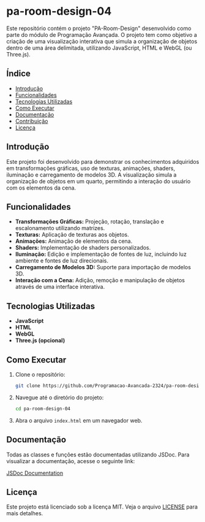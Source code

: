 # pa-room-design-04

Este repositório contém o projeto "PA-Room-Design" desenvolvido como parte do módulo de Programação Avançada. O projeto tem como objetivo a criação de uma visualização interativa que simula a organização de objetos dentro de uma área delimitada, utilizando JavaScript, HTML e WebGL (ou Three.js).

## Índice

- [Introdução](#introdução)
- [Funcionalidades](#funcionalidades)
- [Tecnologias Utilizadas](#tecnologias-utilizadas)
- [Como Executar](#como-executar)
- [Documentação](#documentação)
- [Contribuição](#contribuição)
- [Licença](#licença)

## Introdução

Este projeto foi desenvolvido para demonstrar os conhecimentos adquiridos em transformações gráficas, uso de texturas, animações, shaders, iluminação e carregamento de modelos 3D. A visualização simula a organização de objetos em um quarto, permitindo a interação do usuário com os elementos da cena.

## Funcionalidades

- **Transformações Gráficas:** Projeção, rotação, translação e escalonamento utilizando matrizes.
- **Texturas:** Aplicação de texturas aos objetos.
- **Animações:** Animação de elementos da cena.
- **Shaders:** Implementação de shaders personalizados.
- **Iluminação:** Edição e implementação de fontes de luz, incluindo luz ambiente e fontes de luz direcionais.
- **Carregamento de Modelos 3D:** Suporte para importação de modelos 3D.
- **Interação com a Cena:** Adição, remoção e manipulação de objetos através de uma interface interativa.

## Tecnologias Utilizadas

- **JavaScript**
- **HTML**
- **WebGL**
- **Three.js (opcional)**

## Como Executar

1. Clone o repositório:
    ```sh
    git clone https://github.com/Programacao-Avancada-2324/pa-room-design-04.git
    ```
2. Navegue até o diretório do projeto:
    ```sh
    cd pa-room-design-04
    ```
3. Abra o arquivo `index.html` em um navegador web.

## Documentação

Todas as classes e funções estão documentadas utilizando JSDoc. Para visualizar a documentação, acesse o seguinte link:

[JSDoc Documentation](https://jsdoc.app/about-getting-started.html#adding-documentation-comments-to-your-code)


## Licença

Este projeto está licenciado sob a licença MIT. Veja o arquivo [LICENSE](LICENSE) para mais detalhes.
